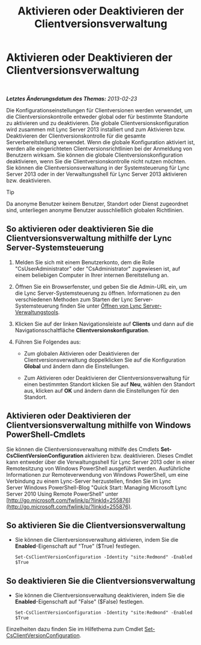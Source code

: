 ﻿---
title: Aktivieren oder Deaktivieren der Clientversionsverwaltung
TOCTitle: Aktivieren oder Deaktivieren der Clientversionsverwaltung
ms:assetid: 33a98cb9-a979-4bb6-afb2-512f601d7ac5
ms:mtpsurl: https://technet.microsoft.com/de-de/library/JJ898475(v=OCS.15)
ms:contentKeyID: 52056313
ms.date: 05/19/2016
mtps_version: v=OCS.15
ms.translationtype: HT
---

# Aktivieren oder Deaktivieren der Clientversionsverwaltung

 

_**Letztes Änderungsdatum des Themas:** 2013-02-23_

Die Konfigurationseinstellungen für Clientversionen werden verwendet, um die Clientversionskontrolle entweder global oder für bestimmte Standorte zu aktivieren und zu deaktivieren. Die globale Clientversionskonfiguration wird zusammen mit Lync Server 2013 installiert und zum Aktivieren bzw. Deaktivieren der Clientversionskontrolle für die gesamte Serverbereitstellung verwendet. Wenn die globale Konfiguration aktiviert ist, werden alle eingerichteten Clientversionsrichtlinien bei der Anmeldung von Benutzern wirksam. Sie können die globale Clientversionskonfiguration deaktivieren, wenn Sie die Clientversionskontrolle nicht nutzen möchten. Sie können die Clientversionsverwaltung in der Systemsteuerung für Lync Server 2013 oder in der Verwaltungsshell für Lync Server 2013 aktivieren bzw. deaktivieren.


> [!TIP]
> Da anonyme Benutzer keinem Benutzer, Standort oder Dienst zugeordnet sind, unterliegen anonyme Benutzer ausschließlich globalen Richtlinien.



## So aktivieren oder deaktivieren Sie die Clientversionsverwaltung mithilfe der Lync Server-Systemsteuerung

1.  Melden Sie sich mit einem Benutzerkonto, dem die Rolle "CsUserAdministrator" oder "CsAdministrator" zugewiesen ist, auf einem beliebigen Computer in Ihrer internen Bereitstellung an.

2.  Öffnen Sie ein Browserfenster, und geben Sie die Admin-URL ein, um die Lync Server-Systemsteuerung zu öffnen. Informationen zu den verschiedenen Methoden zum Starten der Lync Server-Systemsteuerung finden Sie unter [Öffnen von Lync Server-Verwaltungstools](lync-server-2013-open-lync-server-administrative-tools.md).

3.  Klicken Sie auf der linken Navigationsleiste auf **Clients** und dann auf die Navigationsschaltfläche **Clientversionskonfiguration**.

4.  Führen Sie Folgendes aus:
    
      - Zum globalen Aktivieren oder Deaktivieren der Clientversionsverwaltung doppelklicken Sie auf die Konfiguration **Global** und ändern dann die Einstellungen.
    
      - Zum Aktivieren oder Deaktivieren der Clientversionsverwaltung für einen bestimmten Standort klicken Sie auf **Neu**, wählen den Standort aus, klicken auf **OK** und ändern dann die Einstellungen für den Standort.

## Aktivieren oder Deaktivieren der Clientversionsverwaltung mithilfe von Windows PowerShell-Cmdlets

Sie können die Clientversionsverwaltung mithilfe des Cmdlets **Set-CsClientVersionConfiguration** aktivieren bzw. deaktivieren. Dieses Cmdlet kann entweder über die Verwaltungsshell für Lync Server 2013 oder in einer Remotesitzung von Windows PowerShell ausgeführt werden. Ausführliche Informationen zur Remoteverwendung von Windows PowerShell, um eine Verbindung zu einem Lync-Server herzustellen, finden Sie im Lync Server Windows PowerShell-Blog "Quick Start: Managing Microsoft Lync Server 2010 Using Remote PowerShell" unter [http://go.microsoft.com/fwlink/p/?linkId=255876](http://go.microsoft.com/fwlink/p/?linkid=255876).

## So aktivieren Sie die Clientversionsverwaltung

  - Sie können die Clientversionsverwaltung aktivieren, indem Sie die **Enabled**-Eigenschaft auf "True" ($True) festlegen.
    
        Set-CsClientVersionConfiguration -Identity "site:Redmond" -Enabled $True

## So deaktivieren Sie die Clientversionsverwaltung

  - Sie können die Clientversionsverwaltung deaktivieren, indem Sie die **Enabled**-Eigenschaft auf "False" ($False) festlegen.
    
        Set-CsClientVersionConfiguration -Identity "site:Redmond" -Enabled $True

Einzelheiten dazu finden Sie im Hilfethema zum Cmdlet [Set-CsClientVersionConfiguration](set-csclientversionconfiguration.md).

